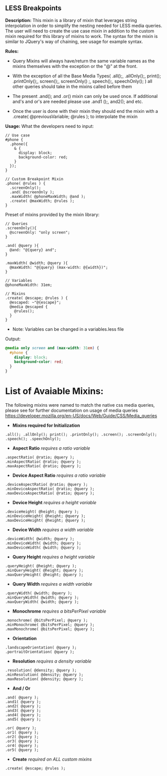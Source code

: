 ## LESS Breakpoints

**Description:**
This mixin is a library of mixin that leverages string interpolation in order to simplify the nesting needed for LESS
media queries. The user will need to create the use case mixin in addition to the custom mixin required for this
library of mixins to work. The syntax for the mixin is similar to JQuery's way of chaining, see usage for example
syntax.

**Rules:**

* Query Mixins will always have/return the same variable names as the mixins themselves with the exception or the "@"
at the front.

* With the exception of all the Base Media Types( .all();, .allOnly();, print(); .printOnly();, screen();, screenOnly()
;, speech();, speechOnly(); ) all other queries should take in the mixins called before them

* The present .and(); and .or() mixin can only be used once. If additional and's and or's are needed please use .and1
();, and2(); and etc.

* Once the user is done with their mixin they should end the mixin with a .create( @previousVariable; @rules ); to
interpolate the mixin

**Usage:**
What the developers need to input:
```less
// Use case
#phone {
  .phone({
    & {
      display: block;
      background-color: red;
    }
  });
}

// Custom Breakpoint Mixin
.phone( @rules ) {
  .screenOnly();
  .and( @screenOnly );
  .maxWidth( @phoneMaxWidth; @and );
  .create( @maxWidth; @rules );
}
```

Preset of mixins provided by the mixin library:
```less
// Queries
.screenOnly(){
  @screenOnly: "only screen";
}

.and( @query ){
  @and: "@{query} and";
}

.maxWidth( @width; @query ){
  @maxWidth: "@{query} (max-width: @{width})";
}

// Variables
@phoneMaxWidth: 31em;

// Mixins
.create( @escape; @rules ) {
  @escaped: ~"@{escape}";
  @media @escaped {
    @rules();
  }
}
```

* Note: Variables can be changed in a variables.less file

Output:
```css
@media only screen and (max-width: 31em) {
  #phone {
    display: block;
    background-color: red;
  }
}
```

# List of Avaiable Mixins:

The following mixins were named to match the native css media queries, please see for further documentation on usage
of media queries https://developer.mozilla.org/en-US/docs/Web/Guide/CSS/Media_queries

* **Mixins required for Initialization**
```less
.all(); .allOnly(); print(); .printOnly(); .screen(); .screenOnly(); .speech(); .speechOnly();
```

* **Aspect Ratio**
*requires a ratio variable*
```less
.aspectRatio( @ratio; @query );
.minAspectRatio( @ratio; @query );
.maxAspectRatio( @ratio; @query );
```

* **Device Aspect Ratio**
*requires a ratio variable*
```less
.deviceAspectRatio( @ratio; @query );
.minDeviceAspectRatio( @ratio; @query );
.maxDeviceAspectRatio( @ratio; @query );
```

* **Device Height**
*requires a height variable*
```less
.deviceHeight( @height; @query );
.minDeviceHeight( @height; @query );
.maxDeviceHeight( @height; @query );
```

* **Device Width**
*requires a width variable*
```less
.deviceWidth( @width; @query );
.minDeviceWidth( @width; @query );
.maxDeviceWidth( @width; @query );
```

* **Query Height**
*requires a height variable*
```less
.queryHeight( @height; @query );
.minQueryHeight( @height; @query );
.maxQueryHeight( @height; @query );
```

* **Query Width**
*requires a width variable*
```less
.queryWidth( @width; @query );
.minQueryWidth( @width; @query );
.maxQueryWidth( @width; @query );
```

* **Monochrome**
*requires a bitsPerPixel variable*
```less
.monochrome( @bitsPerPixel; @query );
.minMonochrome( @bitsPerPixel; @query );
.maxMonochrome( @bitsPerPixel; @query );
```

* **Orientation**
```less
.landscapeOrientation( @query );
.portraitOrientation( @query );
```

* **Resolution**
*requires a density variable*
```less
.resolution( @density; @query );
.minResolution( @density; @query );
.maxResolution( @density; @query );
```

* **And / Or**
```less
.and( @query );
.and1( @query );
.and2( @query );
.and3( @query );
.and4( @query );
.and5( @query );

.or( @query );
.or1( @query );
.or2( @query );
.or3( @query );
.or4( @query );
.or5( @query );
```

* **Create**
*required on ALL custom mixins*
```less
.create( @escape; @rules );
```

